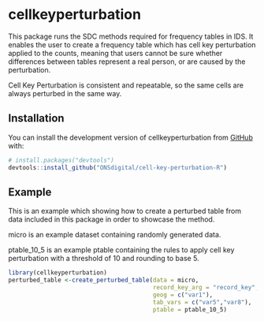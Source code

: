 
<!-- README.md is generated from README.Rmd. Please edit that file -->

# cellkeyperturbation

<!-- badges: start -->
<!-- badges: end -->

This package runs the SDC methods required for frequency tables in IDS.
It enables the user to create a frequency table which has cell key
perturbation applied to the counts, meaning that users cannot be sure
whether differences between tables represent a real person, or are
caused by the perturbation.

Cell Key Perturbation is consistent and repeatable, so the same cells
are always perturbed in the same way.

## Installation

You can install the development version of cellkeyperturbation from
[GitHub](https://github.com/) with:

``` r
# install.packages("devtools")
devtools::install_github("ONSdigital/cell-key-perturbation-R")
```

## Example

This is an example which showing how to create a perturbed table from
data included in this package in order to showcase the method.

micro is an example dataset containing randomly generated data.

ptable_10_5 is an example ptable containing the rules to apply cell key
perturbation with a threshold of 10 and rounding to base 5.

``` r
library(cellkeyperturbation)
perturbed_table <-create_perturbed_table(data = micro,
                                         record_key_arg = "record_key",
                                         geog = c("var1"),
                                         tab_vars = c("var5","var8"),
                                         ptable = ptable_10_5)
```
